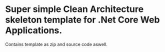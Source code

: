# Super simple Clean Architecture skeleton template for .Net Core Web Applications.


Contains template as zip and source code aswell.
